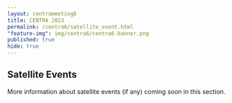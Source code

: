 ```yaml
---
layout: centrameeting6
title: CENTRA 2023
permalink: /centra6/satellite_event.html
"feature-img": img/centra6/centra6-banner.png
published: true
hide: true
---
```



## Satellite Events  

More information about satellite events (if any) coming soon in this section.  

